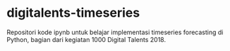 # digitalents-timeseries
Repositori kode ipynb untuk belajar implementasi timeseries forecasting di Python, bagian dari kegiatan 1000 Digital Talents 2018.
